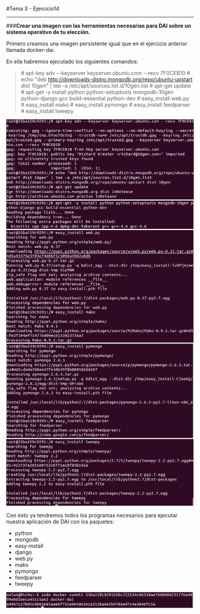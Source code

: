 #Tema 3 - Ejercicio14
- - -
###**Crear una imagen con las herramientas necesarias para DAI sobre un sistema operativo de tu elección.**

Primero creamos una imagen persistente igual que en el ejercicio anterior llamada docker-dai.

En ella habremos ejecutado los siguientes comandos:

> \# apt-key adv --keyserver keyserver.ubuntu.com --recv 7F0CEB10
> \# echo "deb http://downloads-distro.mongodb.org/repo/ubuntu-upstart dist 10gen" | tee -a /etc/apt/sources.list.d/10gen.list
> \# apt-get update
> \# apt-get -y install python python-setuptools mongodb-10gen python-django gcc build-essential python-dev
> \# easy_install web.py
> \# easy_install mako
> \# easy_install pymongo
> \# easy_install feedparser
> \# easy_install tweepy

![](../images/t3ej14-1.png)
![](../images/t3ej14-2.png)
![](../images/t3ej14-3.png)
![](../images/t3ej14-4.png)
![](../images/t3ej14-5.png)


Con esto ya tendremos todos los programas necesarios para ejecutar nuestra aplicación de DAI con los paquetes:

* python
* mongodb
* easy-install
* django
* web.py
* mako
* pymongo
* feedparser
* tweepy

![](../images/t3ej14-6.png)

